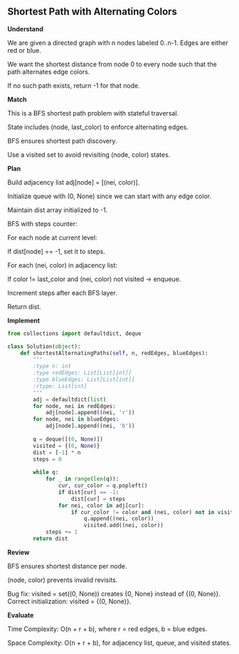 ## Shortest Path with Alternating Colors
**Understand**

We are given a directed graph with n nodes labeled 0..n-1. Edges are either red or blue.

We want the shortest distance from node 0 to every node such that the path alternates edge colors.

If no such path exists, return -1 for that node.

**Match**

This is a BFS shortest path problem with stateful traversal.

State includes (node, last_color) to enforce alternating edges.

BFS ensures shortest path discovery.

Use a visited set to avoid revisiting (node, color) states.

**Plan**

Build adjacency list adj[node] = [(nei, color)].

Initialize queue with (0, None) since we can start with any edge color.

Maintain dist array initialized to -1.

BFS with steps counter:

For each node at current level:

If dist[node] == -1, set it to steps.

For each (nei, color) in adjacency list:

If color != last_color and (nei, color) not visited → enqueue.

Increment steps after each BFS layer.

Return dist.

**Implement**
```py
from collections import defaultdict, deque

class Solution(object):
    def shortestAlternatingPaths(self, n, redEdges, blueEdges):
        """
        :type n: int
        :type redEdges: List[List[int]]
        :type blueEdges: List[List[int]]
        :rtype: List[int]
        """
        adj = defaultdict(list)
        for node, nei in redEdges:
            adj[node].append((nei, 'r'))
        for node, nei in blueEdges:
            adj[node].append((nei, 'b'))
        
        q = deque([(0, None)])
        visited = {(0, None)}   
        dist = [-1] * n
        steps = 0
        
        while q:
            for _ in range(len(q)):
                cur, cur_color = q.popleft()
                if dist[cur] == -1:
                    dist[cur] = steps
                for nei, color in adj[cur]:
                    if cur_color != color and (nei, color) not in visited:
                        q.append((nei, color))
                        visited.add((nei, color))
            steps += 1
        return dist
```

**Review**

BFS ensures shortest distance per node.

(node, color) prevents invalid revisits.

Bug fix: visited = set((0, None)) creates {0, None} instead of {(0, None)}. Correct initialization: visited = {(0, None)}.

**Evaluate**

Time Complexity: O(n + r + b), where r = red edges, b = blue edges.

Space Complexity: O(n + r + b), for adjacency list, queue, and visited states.